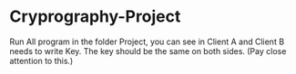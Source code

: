 # Cryprography-Project
Run All program in the folder Project, you can see in Client A and Client B needs to write Key.
The key should be the same on both sides. (Pay close attention to this.)
